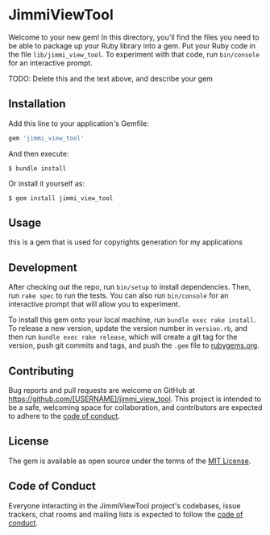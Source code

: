 # JimmiViewTool

Welcome to your new gem! In this directory, you'll find the files you need to be able to package up your Ruby library into a gem. Put your Ruby code in the file `lib/jimmi_view_tool`. To experiment with that code, run `bin/console` for an interactive prompt.

TODO: Delete this and the text above, and describe your gem

## Installation

Add this line to your application's Gemfile:

```ruby
gem 'jimmi_view_tool'
```

And then execute:

    $ bundle install

Or install it yourself as:

    $ gem install jimmi_view_tool

## Usage

this is a gem that is used for copyrights generation for my applications

## Development

After checking out the repo, run `bin/setup` to install dependencies. Then, run `rake spec` to run the tests. You can also run `bin/console` for an interactive prompt that will allow you to experiment.

To install this gem onto your local machine, run `bundle exec rake install`. To release a new version, update the version number in `version.rb`, and then run `bundle exec rake release`, which will create a git tag for the version, push git commits and tags, and push the `.gem` file to [rubygems.org](https://rubygems.org).

## Contributing

Bug reports and pull requests are welcome on GitHub at https://github.com/[USERNAME]/jimmi_view_tool. This project is intended to be a safe, welcoming space for collaboration, and contributors are expected to adhere to the [code of conduct](https://github.com/[USERNAME]/jimmi_view_tool/blob/master/CODE_OF_CONDUCT.md).


## License

The gem is available as open source under the terms of the [MIT License](https://opensource.org/licenses/MIT).

## Code of Conduct

Everyone interacting in the JimmiViewTool project's codebases, issue trackers, chat rooms and mailing lists is expected to follow the [code of conduct](https://github.com/[USERNAME]/jimmi_view_tool/blob/master/CODE_OF_CONDUCT.md).
